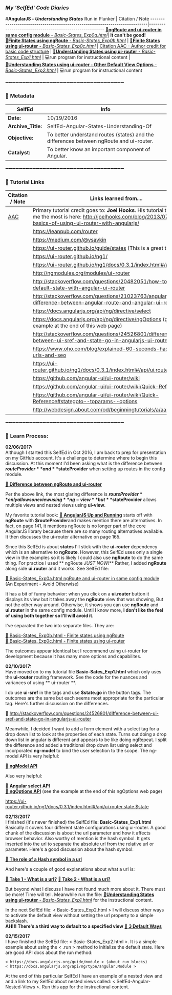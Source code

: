 ### **_My 'SelfEd' Code Diaries_**
#**AngularJS - _Understanding States_**
Run in Plunker | Citation / Note
----------------------------------------------------------------------------|--------------------------------------------------------
[:small_blue_diamond:**ngRoute and ui-router in same config module** - _Basic-States_Exp0a.html_](https://plnkr.co/edit/tZ2xyi8Tn3vD7DauKpMN?p=preview)| **It can't be good!**       
[:small_blue_diamond:**Finite States using ngRoute** - _Basic-States_Exp0b.html_](https://plnkr.co/edit/L5PndkcloCtAPt9bln5o?p=preview) | 
[:small_blue_diamond:**Finite States using ui-router** - _Basic-States_Exp0c.html_](https://plnkr.co/edit/ngVu8z4eEdp2dqp7hzKS?p=preview) | [Citation AAC - Author credit for basic code structure](https://github.com/BrianHCombes/SelfEd-Tutorials-Javascript/blob/master/SelfEd-Javascript-Functions-Asynchronous-Calls/References.md)
|
[:small_blue_diamond:**Understanding States using ui-router** - _Basic-States_Exp1.html_](https://plnkr.co/edit/910949PUN6V5uX5lswEa?p=preview) | :computer:run program for instructional content
|
[:small_blue_diamond:**Understanding States using ui-router - Other Default View Options** - _Basic-States_Exp2.html_](https://plnkr.co/edit/JBpCaIeV9BuyBtKYQCJt?p=preview) | :computer:run program for instructional content

:heavy_minus_sign::heavy_minus_sign::heavy_minus_sign::heavy_minus_sign::heavy_minus_sign::heavy_minus_sign::heavy_minus_sign::heavy_minus_sign::heavy_minus_sign::heavy_minus_sign::heavy_minus_sign::heavy_minus_sign::heavy_minus_sign::heavy_minus_sign::heavy_minus_sign::heavy_minus_sign::heavy_minus_sign::heavy_minus_sign::heavy_minus_sign::heavy_minus_sign::heavy_minus_sign::heavy_minus_sign::heavy_minus_sign::heavy_minus_sign::heavy_minus_sign::heavy_minus_sign::heavy_minus_sign::heavy_minus_sign::heavy_minus_sign::heavy_minus_sign::heavy_minus_sign::heavy_minus_sign::heavy_minus_sign::heavy_minus_sign::heavy_minus_sign:

### :arrow_down_small: **Metadata**
**SelfEd**          |  **Info** 
------------------- | ------------------------------------------------------------------------
**Date:**           | 10/19/2016
**Archive_Title:**  | SelfEd-Angular-States-Understanding-Of
**Objective:**      | To better understand routes (states) and the differences between ngRoute and ui-router.
**Catalyst:**      | To better know an important component of Angular.                                                                        
:heavy_minus_sign::heavy_minus_sign::heavy_minus_sign::heavy_minus_sign::heavy_minus_sign::heavy_minus_sign::heavy_minus_sign::heavy_minus_sign::heavy_minus_sign::heavy_minus_sign::heavy_minus_sign::heavy_minus_sign::heavy_minus_sign::heavy_minus_sign::heavy_minus_sign::heavy_minus_sign::heavy_minus_sign::heavy_minus_sign::heavy_minus_sign::heavy_minus_sign::heavy_minus_sign::heavy_minus_sign::heavy_minus_sign::heavy_minus_sign::heavy_minus_sign::heavy_minus_sign::heavy_minus_sign::heavy_minus_sign::heavy_minus_sign::heavy_minus_sign::heavy_minus_sign::heavy_minus_sign::heavy_minus_sign::heavy_minus_sign::heavy_minus_sign:

### :arrow_down_small: **Tutorial Links**
**Citation / Note**   | **Links learned from....**                                                
----------------------|-----------------------
[AAC](https://github.com/BrianHCombes/SelfEd-Tutorials-Javascript/blob/master/SelfEd-Javascript-Functions-Asynchronous-Calls/References.md)  | Primary tutorial credit goes to: **Joel Hooks**. His tutorial that helped me the most is here:   http://joelhooks.com/blog/2013/07/22/the-basics-of-using-ui-router-with-angularjs/ 
                      | https://leanpub.com/router
                      | https://medium.com/@vsavkin
                      | https://ui-router.github.io/guide/states  (This is a great tutorial)
                      | https://ui-router.github.io/ng1/
                      | https://ui-router.github.io/ng1/docs/0.3.1/index.html#/api/ui.router
                      | http://ngmodules.org/modules/ui-router
                      | http://stackoverflow.com/questions/20482051/how-to-set-a-default-state-with-angular-ui-router
                      | http://stackoverflow.com/questions/21023763/angularjs-difference-between-angular-route-and-angular-ui-router                           | https://docs.angularjs.org/api/ng/directive/ngModel
                      | https://docs.angularjs.org/api/ng/directive/select
                      | https://docs.angularjs.org/api/ng/directive/ngOptions (go to the example at the end of this web page)
                      | http://stackoverflow.com/questions/24526801/difference-between-ui-sref-and-state-go-in-angularjs-ui-router
                      | https://www.oho.com/blog/explained-60-seconds-hash-symbols-urls-and-seo
                      | https://ui-router.github.io/ng1/docs/0.3.1/index.html#/api/ui.router.state.$state
                      | https://github.com/angular-ui/ui-router/wiki
                      | https://github.com/angular-ui/ui-router/wiki/Quick-Reference
                      | https://github.com/angular-ui/ui-router/wiki/Quick-Reference#stategoto--toparams--options
                      | http://webdesign.about.com/od/beginningtutorials/a/aa040502a.htm                      
                      
:heavy_minus_sign::heavy_minus_sign::heavy_minus_sign::heavy_minus_sign::heavy_minus_sign::heavy_minus_sign::heavy_minus_sign::heavy_minus_sign::heavy_minus_sign::heavy_minus_sign::heavy_minus_sign::heavy_minus_sign::heavy_minus_sign::heavy_minus_sign::heavy_minus_sign::heavy_minus_sign::heavy_minus_sign::heavy_minus_sign::heavy_minus_sign::heavy_minus_sign::heavy_minus_sign::heavy_minus_sign::heavy_minus_sign::heavy_minus_sign::heavy_minus_sign::heavy_minus_sign::heavy_minus_sign::heavy_minus_sign::heavy_minus_sign::heavy_minus_sign::heavy_minus_sign::heavy_minus_sign::heavy_minus_sign::heavy_minus_sign::heavy_minus_sign:

### :arrow_down_small: **Learn Process:**

**02/06/2017:**    
Although I started this SelfEd in Oct 2016, I am back to prep for presentation on my GitHub account. It's a challenge to determine where to begin this discussion. At this moment I'd been asking what is the difference between **$routeProvider** and **$stateProvider** when setting up routes in the config module. 

[:small_blue_diamond: **Difference between ngRoute and ui-router**](http://stackoverflow.com/questions/33144690/what-is-diff-between-routeprovider-stateprovider-in-angularjs)

Per the above link, the most glaring difference is **$routeProvider** only allows one view using **ng-view** but **$stateProvider** allows multiple views and nested views using **ui-view**.

My favorite tutorial book: [:small_blue_diamond: **AngularJS Up and Running**](https://www.safaribooksonline.com/library/view/angularjs-up-and/9781491901939/)  starts off with **ngRoute** with **$routeProvider**and makes mention there are alternatives. In fact, on page 141, it mentions ngRoute is no longer part of the core AngularJS library because there are so many routing alternatives available. It then discusses the ui-router alternative on page 165.

Since this SelfEd is about **states** I'll stick with the **ui-router** dependency which is an alternative to **ngRoute**. However, this SelfEd uses only a single view in the examples so it is likely I could also use **ngRoute** to do the same thing. For practice I used ** ngRoute _JUST NOW!_**  Rather, I added **ngRoute** along side **ui.router** and it works. See SelfEd file:
    
[:small_blue_diamond: Basic-States_Exp0a.html ngRoute and ui-router in same config module](https://plnkr.co/edit/tZ2xyi8Tn3vD7DauKpMN?p=preview) (An Experiment - Avoid Otherwise) 

It has a bit of funny behavior: when you click on a **ui.router** button it displays its view but it takes away the **ngRoute** view that was showing, But not the other way around. Otherwise, it shows you can use **ngRoute** and **ui.router** in the same config module. Until I know more, **I don't like the feel of using both together so I'll will avoid it**.
            
I've separated the two into separate files. They are:
                
[:small_blue_diamond: Basic-States_Exp0b.html - Finite states using ngRoute](https://plnkr.co/edit/L5PndkcloCtAPt9bln5o?p=preview)    
[:small_blue_diamond: Basic-States_Exp0c.html - Finite states using ui-router](https://plnkr.co/edit/ngVu8z4eEdp2dqp7hzKS?p=preview) 
    
The outcomes appear identical but I recommend using ui-router for development because it has many more options and capabilites.

**02/10/2017:**   
Have moved on to my tutorial file **Basic-Sates_Exp1.html** which only uses the **ui-router** routing framework. See the code for the nuances and variances of using ** ui-router **.

I do use **ui-sref** in the  tags and use **$state.go** in the button tags. The outcomes are the same but each seems most appropriate  for the particular tag. Here's further discussion on the differences.  


:small_blue_diamond: http://stackoverflow.com/questions/24526801/difference-between-ui-sref-and-state-go-in-angularjs-ui-router

Meanwhile, I decided I want to add a form element with a select tag for a drop down list to look at the properties of each state. Turns out doing a drop down list in angular is different and appears to be like doing ngRepeat. I split the difference and added a traditional drop down list using select and incorporated **ng-model** to bind the user selection to the scope. The ng-model API is very helpful: 

[:small_blue_diamond: **ngModel API**](https://docs.angularjs.org/api/ng/directive/ngModel)    
    
Also very helpful:   

[:small_blue_diamond: **Angular select API**](https://docs.angularjs.org/api/ng/directive/select)    
[:small_blue_diamond: **ngOptions API**](https://docs.angularjs.org/api/ng/directive/ngOptions) (see the example at the end of this ngOptions web page)

  https://ui-router.github.io/ng1/docs/0.3.1/index.html#/api/ui.router.state.$state

**02/13/2017**   
I finished (it's never finished) the SelfEd file: **Basic-States_Exp1.html** Basically it covers four different state configurations using ui-router. A good chunk of the discussion is about the url parameter and how it affects browser behavior. Also worthy of mention is the hash symbol. It gets inserted into the url to separate the absolute url from the relative url or parameter. Here's a good discussion about the hash symbol:
    
[:small_blue_diamond: **The role of a Hash symbol in a url**](https://www.oho.com/blog/explained-60-seconds-hash-symbols-urls-and-seo)

And here's a couple of good explanations about what a url is:

[:small_blue_diamond: **Take 1 - What is a url?**](https://www.reference.com/technology/url-80ba1ae105569ffb?qo=contentSimilarQuestions#)
[:small_blue_diamond: **Take 2 - What is a url?**](http://webdesign.about.com/od/beginningtutorials/a/aa040502a.htm)
    
But beyond what I discuss I have not found much more about it. There must be more! Time will tell. Meanwhile run the file: 
[:small_blue_diamond:**Understanding States using ui-router** - _Basic-States_Exp1.html_](https://plnkr.co/edit/910949PUN6V5uX5lswEa?p=preview) for the instructional content.

In the next SelfEd file: < Basic-States_Exp2.html > I will discuss other ways to activate the default view without setting the url property to a simple backslash.   
**AH!!! There's a third way to default to a specified view** [:small_blue_diamond: **3 Default Ways**](https://github.com/angular-ui/ui-router/wiki)

**02/15/2017**   
I have finished the SelfEd file: < Basic-States_Exp2.html >. It is a simple example about using the < .run > method to initialize the default state. Here are good API docs about the run method:

    < https://docs.angularjs.org/guide/module > (about run blocks)
    < https://docs.angularjs.org/api/ng/type/angular.Module >

At the end of this particular SelfEd I have an example of a nested view and and a link to my SelfEd about nested views called:          < SelfEd-Angular-Nested-Views >. Run this app for the instructional content.

